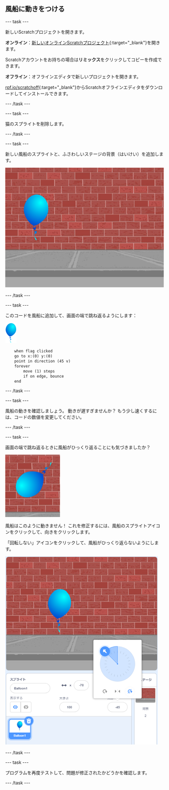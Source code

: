 ## 風船に動きをつける

--- task ---

新しいScratchプロジェクトを開きます。

**オンライン**：[新しいオンラインScratchプロジェクト](http://rpf.io/scratch-new){:target="_blank"}を開きます。

Scratchアカウントをお持ちの場合は**リミックス**をクリックしてコピーを作成できます。

**オフライン**：オフラインエディタで新しいプロジェクトを開きます。

[rpf.io/scratchoff](http://rpf.io/scratchoff){:target="_blank"}からScratchオフラインエディタをダウンロードしてインストールできます。

--- /task ---

--- task ---

猫のスプライトを削除します。

--- /task ---

--- task ---

新しい風船のスプライトと、ふさわしいステージの背景（はいけい）を追加します。

![背景と風船のスプライト](images/balloons-balloon.png)

--- /task ---


--- task ---

このコードを風船に追加して、画面の端で跳ね返るようにします：

![風船のスプライト](images/balloon-sprite.png)

```blocks3
    when flag clicked
    go to x:(0) y:(0)
    point in direction (45 v)
    forever
        move (1) steps
        if on edge, bounce
    end
```

--- /task ---

--- task ---

風船の動きを確認しましょう。 動きが遅すぎませんか？ もう少し速くするには、コードの数値を変更してください。

--- /task ---

--- task ---

画面の端で跳ね返るときに風船がひっくり返ることにも気づきましたか？

![逆さまの風船](images/balloons-flip.png)

風船はこのように動きません！ これを修正するには、風船のスプライトアイコンをクリックして、向きをクリックします。

「回転しない」アイコンをクリックして、風船がひっくり返らないようにします。

![回転方法の選択](images/balloons-lock-annotated.png)

--- /task ---

--- task ---

プログラムを再度テストして、問題が修正されたかどうかを確認します。

--- /task ---
